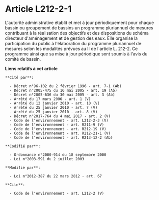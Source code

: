# Article L212-2-1

L'autorité administrative établit et met à jour périodiquement pour chaque bassin ou groupement de bassins un programme
pluriannuel de mesures contribuant à la réalisation des objectifs et des dispositions du schéma directeur d'aménagement et de
gestion des eaux. Elle organise la participation du public à l'élaboration du programme pluriannuel de mesures selon les
modalités prévues au II de l'article L. 212-2. Ce programme ainsi que sa mise à jour périodique sont soumis à l'avis du
comité de bassin.

**Liens relatifs à cet article**

	**Cité par**:

	  - Décret n°96-102 du 2 février 1996 - art. 7-1 (Ab)
	  - Décret n°2005-475 du 16 mai 2005 - art. 19 (Ab)
	  - Décret n°2005-636 du 30 mai 2005 - art. 3 (Ab)
	  - Arrêté du 17 mars 2006 - art. 1 (V)
	  - Arrêté du 12 janvier 2010 - art. 10 (V)
	  - Arrêté du 25 janvier 2010 - art. 7 (V)
	  - Arrêté du 25 janvier 2010 - art. 8 (V)
	  - Décret n°2017-764 du 4 mai 2017 - art. 2 (V)
	  - Code de l'environnement - art. L212-2-3 (V)
	  - Code de l'environnement - art. R211-9 (V)
	  - Code de l'environnement - art. R212-19 (V)
	  - Code de l'environnement - art. R212-21-1 (V)
	  - Code de l'environnement - art. R213-12-2 (Ab)

	**Codifié par**:

	  - Ordonnance n°2000-914 du 18 septembre 2000
	  - Loi n°2003-591 du 2 juillet 2003

	**Modifié par**:

	  - Loi n°2012-387 du 22 mars 2012 - art. 67

	**Cite**:

	  - Code de l'environnement - art. L212-2 (V)
